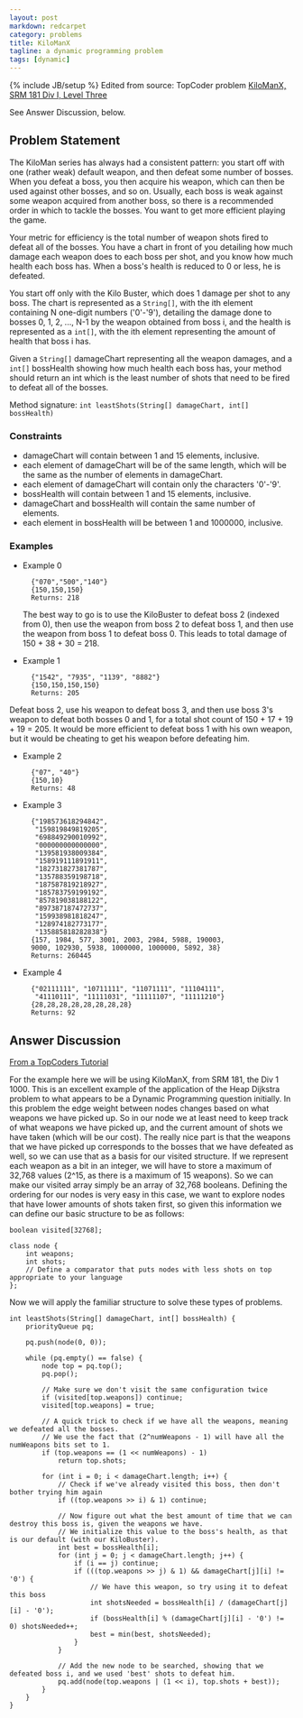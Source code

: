 ```yaml
---
layout: post
markdown: redcarpet
category: problems
title: KiloManX 
tagline: a dynamic programming problem
tags: [dynamic]
---
```

{% include JB/setup %}
Edited from source:  TopCoder problem [KiloManX, SRM 181 Div I, Level Three](http://topcoder.bgcoder.com/print.php?id=487)

See Answer Discussion, below.

## Problem Statement
        
The KiloMan series has always had a consistent pattern: you start off with one (rather weak) default weapon, and then defeat some number of bosses. When you defeat a boss, you then acquire his weapon, which can then be used against other bosses, and so on. Usually, each boss is weak against some weapon acquired from another boss, so there is a recommended order in which to tackle the bosses. You want to get more efficient playing the game. 

Your metric for efficiency is the total number of weapon shots fired to defeat all of the bosses. You have a chart in front of you detailing how much damage each weapon does to each boss per shot, and you know how much health each boss has. When a boss's health is reduced to 0 or less, he is defeated. 

You start off only with the Kilo Buster, which does 1 damage per shot to any boss. The chart is represented as a `String[]`, with the ith element containing N one-digit numbers ('0'-'9'), detailing the damage done to bosses 0, 1, 2, ..., N-1 by the weapon obtained from boss i, and the health is represented as a `int[]`, with the ith element representing the amount of health that boss i has.

Given a `String[]` damageChart representing all the weapon damages, and a `int[]` bossHealth showing how much health each boss has, your method should return an int which is the least number of shots that need to be fired to defeat all of the bosses.

Method signature: `int leastShots(String[] damageChart, int[] bossHealth)`


### Constraints

- damageChart will contain between 1 and 15 elements, inclusive.
- each element of damageChart will be of the same length, which will be the same as the number of elements in damageChart.
- each element of damageChart will contain only the characters '0'-'9'.
- bossHealth will contain between 1 and 15 elements, inclusive.
- damageChart and bossHealth will contain the same number of elements.
- each element in bossHealth will be between 1 and 1000000, inclusive.
 
### Examples

- Example 0
      
        {"070","500","140"}
        {150,150,150}
        Returns: 218

    The best way to go is to use the KiloBuster to defeat boss 2 (indexed from 0), then use the weapon from boss 2 to defeat boss 1, and then use the weapon from boss 1 to defeat boss 0. This leads to total damage of 150 + 38 + 30 = 218.


- Example 1  
        
        {"1542", "7935", "1139", "8882"}
        {150,150,150,150}
        Returns: 205

Defeat boss 2, use his weapon to defeat boss 3, and then use boss 3's weapon to defeat both bosses 0 and 1, for a total shot count of 150 + 17 + 19 + 19 = 205. It would be more efficient to defeat boss 1 with his own weapon, but it would be cheating to get his weapon before defeating him.

- Example 2
        
        {"07", "40"}
        {150,10}
        Returns: 48

- Example 3 
        
        {"198573618294842",
         "159819849819205",
         "698849290010992",
         "000000000000000",
         "139581938009384",
         "158919111891911",
         "182731827381787",
         "135788359198718",
         "187587819218927",
         "185783759199192",
         "857819038188122",
         "897387187472737",
         "159938981818247",
         "128974182773177",
         "135885818282838"}
        {157, 1984, 577, 3001, 2003, 2984, 5988, 190003,
        9000, 102930, 5938, 1000000, 1000000, 5892, 38}
        Returns: 260445

- Example 4
        
        {"02111111", "10711111", "11071111", "11104111",
         "41110111", "11111031", "11111107", "11111210"}
        {28,28,28,28,28,28,28,28}
        Returns: 92


## Answer Discussion

[From a TopCoders Tutorial](http://community.topcoder.com/tc?module=Static&d1=tutorials&d2=graphsDataStrucs3)

For the example here we will be using KiloManX, from SRM 181, the Div 1 1000. This is an excellent example of the application of the Heap Dijkstra problem to what appears to be a Dynamic Programming question initially. In this problem the edge weight between nodes changes based on what weapons we have picked up. So in our node we at least need to keep track of what weapons we have picked up, and the current amount of shots we have taken (which will be our cost). The really nice part is that the weapons that we have picked up corresponds to the bosses that we have defeated as well, so we can use that as a basis for our visited structure. If we represent each weapon as a bit in an integer, we will have to store a maximum of 32,768 values (2^15, as there is a maximum of 15 weapons). So we can make our visited array simply be an array of 32,768 booleans. Defining the ordering for our nodes is very easy in this case, we want to explore nodes that have lower amounts of shots taken first, so given this information we can define our basic structure to be as follows:

    
    boolean visited[32768];

    class node {
        int weapons;
        int shots;
        // Define a comparator that puts nodes with less shots on top appropriate to your language
    };

Now we will apply the familiar structure to solve these types of problems.

    int leastShots(String[] damageChart, int[] bossHealth) {
        priorityQueue pq;

        pq.push(node(0, 0));

        while (pq.empty() == false) {
            node top = pq.top();
            pq.pop();

            // Make sure we don't visit the same configuration twice
            if (visited[top.weapons]) continue;
            visited[top.weapons] = true;

            // A quick trick to check if we have all the weapons, meaning we defeated all the bosses.
            // We use the fact that (2^numWeapons - 1) will have all the numWeapons bits set to 1.
            if (top.weapons == (1 << numWeapons) - 1)
                return top.shots;

            for (int i = 0; i < damageChart.length; i++) {
                // Check if we've already visited this boss, then don't bother trying him again
                if ((top.weapons >> i) & 1) continue;

                // Now figure out what the best amount of time that we can destroy this boss is, given the weapons we have.
                // We initialize this value to the boss's health, as that is our default (with our KiloBuster).
                int best = bossHealth[i];
                for (int j = 0; j < damageChart.length; j++) {
                    if (i == j) continue;
                    if (((top.weapons >> j) & 1) && damageChart[j][i] != '0') {
                        // We have this weapon, so try using it to defeat this boss
                        int shotsNeeded = bossHealth[i] / (damageChart[j][i] - '0');
                        if (bossHealth[i] % (damageChart[j][i] - '0') != 0) shotsNeeded++;
                        best = min(best, shotsNeeded);
                    }
                }

                // Add the new node to be searched, showing that we defeated boss i, and we used 'best' shots to defeat him.
                pq.add(node(top.weapons | (1 << i), top.shots + best));
            } 
        }
    }



